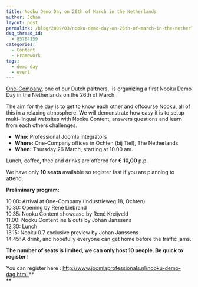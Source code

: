 ```yaml
---
title: Nooku Demo Day on 26th of March in the Netherlands
author: Johan
layout: post
permalink: /blog/2009/03/nooku-demo-day-on-26th-of-march-in-the-netherlands/
dsq_thread_id:
  - 85784159
categories:
  - Content
  - Framework
tags:
  - demo day
  - event
---
```

[One-Company][1], one of our Dutch partners,  is organizing a first Nooku Demo Day in the Netherlands on the 26th of March.

The aim for the day is to get to know each other and offcourse Nooku, all of this in a relaxing atmosphere. We will demonstrate how easy it is to setup multi-lingual websites with Nooku Content, answers questions and learn from each others challenges.

*   **Who:** Professional Joomla integrators
*   **Where:** One-Company offices in Ochten (bij Tiel), The Netherlands
*   **When:** Thursday 26 March, starting at 10.00 am.

Lunch, coffee, thee and drinks are offered for **€ 10,00** p.p.

We have only **10 seats** available so register fast if you are planning to attend.

<!--more-->

**Preliminary program:**

10.00: Arrival at One-Company (Industrieweg 18, Ochten)  
10.30: Opening by René Liebrand  
10.35: Nooku Content showcase by René Kreijveld  
11.00: Nooku Content ins & outs by Johan Janssens  
12.30: Lunch  
13.15: Nooku 0.7 exclusive preview by Johan Janssens  
14.45: A drink, and hopefully everyone can get home before the traffic jams.

**The number of seats is limited, we can only host 10 people. Be quick to register !**

You can register here : [http://www.joomlaprofessionals.nl/nooku-demo-dag.html ][2]**  
**

 [1]: http://www.one-company.nl "title"
 [2]: http://www.joomlaprofessionals.nl/nooku-demo-dag.html "title"